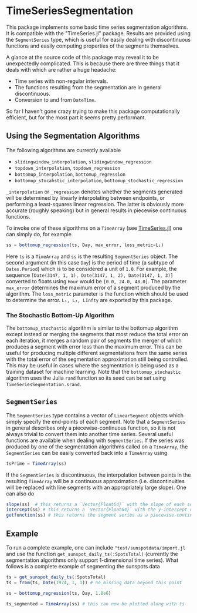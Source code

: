 # TimeSeriesSegmentation
This package implements some basic time series segmentation algorithms.  It is compatible
with the "TimeSeries.jl" package.  Results are provided using the `SegmentSeries` type, 
which is useful for easily dealing with discontinuous functions and easily computing
properties of the segments themselves.

A glance at the source code of this package may reveal it to be unexpectedly complicated.
This is because there are three things that it deals with which are rather a huge headache:
* Time series with non-regular intervals.
* The functions resulting from the segmentation are in general discontinuous.
* Conversion to and from `DateTime`.

So far I haven't gone crazy trying to make this package computationally efficient, 
but for the most part it seems pretty performant.


## Using the Segmentation Algorithms
The following algorithms are currently available
* `slidingwindow_interpolation`, `slidingwindow_regression`
* `topdown_interpolation`, `topdown_regression`
* `bottomup_interpolation`, `bottomup_regression`
* `bottomup_stocahstic_interpolation`, `bottomup_stochastic_regression`

`_interpolation` or `_regression` denotes whether the segments generated will be determined
by linearly interpolating between endpoints, or performing a least-squares linear regression.
The latter is obviously more accurate (roughly speaking) but in general results in 
piecewise continuous functions.

To invoke one of these algorithms on a `TimeArray` (see 
[TimeSeries.jl](https://github.com/JuliaStats/TimeSeries.jl)) one can simply do, for example
```julia
ss = bottomup_regression(ts, Day, max_error, loss_metric=L₁)
```
Here `ts` is a `TimeArray` and `ss` is the resulting `SegmentSeries` object.  The second 
argument (in this case `Day`) is the period of time (a subtype of `Dates.Period`) which
is to be considered a unit of `1.0`.  For example, the sequence `[Date(3147, 1, 1),
Date(3147, 1, 2), Date(3147, 1, 3)]` converted to floats using `Hour` would be
`[0.0, 24.0, 48.0]`.  The parameter `max_error` determines the maximum error of a segment
produced by the algorithm.  The `loss_metric` parameter is the function which should be
used to determine the error. `L₁, L₂, LInfty` are exported by this package.

### The Stochastic Bottom-Up Algorithm
The `bottomup_stochastic` algorithm is similar to the bottomup algorithm except instead
or merging the segments that most reduce the total error on each iteration, it merges
a random pair of segments the merger of which produces a segment with error less than
the maximum error.  This can be useful for producing multiple different segmentations from
the same series with the total error of the segmentation approximation still being controlled.
This may be useful in cases where the segmentation is being used as a training dataset for
machine learning.  Note that the `bottomup_stochastic` algorithm uses the Julia `rand`
function so its seed can be set using `TimeSeriesSegmentation.srand`.


## `SegmentSeries`
The `SegmentSeries` type contains a vector of `LinearSegment` objects which simply
specify the end-points of each segment.  Note that a `SegmentSeries` in general describes
only a piecewise-continuous function, so it is not always trivial to convert them into
another time series.  Several useful functions are available when dealing with 
`SegmentSeries`.  If the series was produced by one of the segmentation algorithms called
on a `TimeArray`, the `SegmentSeries` can be easily converted back into a `TimeArray` using
```julia
tsPrime = TimeArray(ss)
```
If the `SegmentSeries` is discontinuous, the interpolation between points in the resulting
`TimeArray` will be a continuous approximation (i.e. discontinuities will be replaced with
line segments with an appropriately large slope).  One can also do
```julia
slope(ss)  # this returns a `Vector{Float64}` with the slope of each segment
intercept(ss) # this returns a `Vector{Float64}` with the y-intercept of each segment
getfunction(ss) # this returns the segment series as a piecewise-continuous Julia function
```


## Example
To run a complete example, one can include `"test/sunspotdata/import.jl` and use the
function `get_sunspot_daily_ts(:SpotsTotal)` (currently the segmentation algorithms only
support 1-dimensional time series).  What follows is a complete example of segmenting
the sunspots data
```julia
ts = get_sunspot_daily_ts(:SpotsTotal)
ts = from(ts, Date(1974, 1, 1)) # no missing data beyond this point

ss = bottomup_regression(ts, Day, 1.0e6)

ts_segmented = TimeArray(ss) # this can now be plotted along with ts
```

